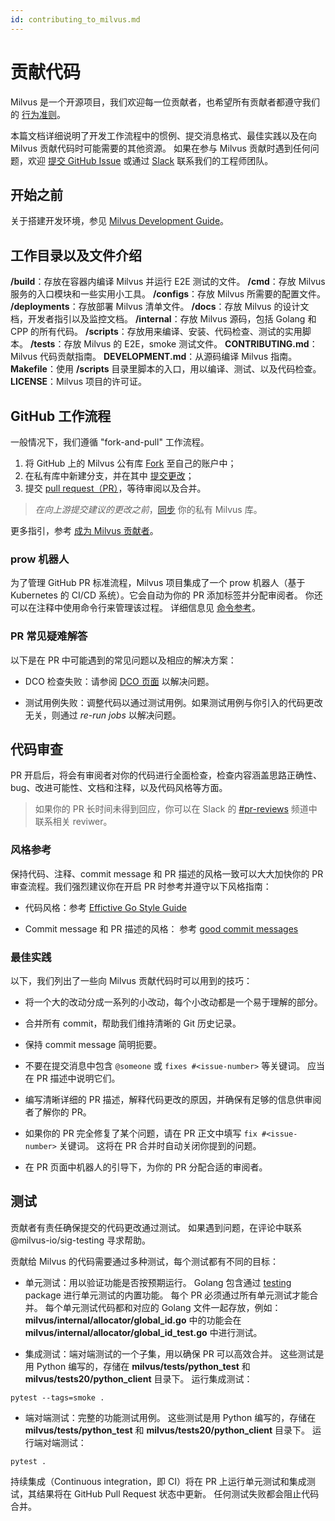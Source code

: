 ```yaml
---
id: contributing_to_milvus.md
---
```


# 贡献代码

Milvus 是一个开源项目，我们欢迎每一位贡献者，也希望所有贡献者都遵守我们的 [行为准则](code_of_conduct.md)。

本篇文档详细说明了开发工作流程中的惯例、提交消息格式、最佳实践以及在向 Milvus 贡献代码时可能需要的其他资源。 如果在参与 Milvus 贡献时遇到任何问题，欢迎 [提交 GitHub Issue](https://github.com/milvus-io/community/issues/new) 或通过 [Slack](https://join.slack.com/t/milvusio/shared_invite/zt-e0u4qu3k-bI2GDNys3ZqX1YCJ9OM~GQ) 联系我们的工程师团队。

## 开始之前

关于搭建开发环境，参见 [Milvus Development Guide](https://github.com/milvus-io/milvus/blob/master/DEVELOPMENT.md)。

## 工作目录以及文件介绍
**/build**：存放在容器内编译 Milvus 并运行 E2E 测试的文件。
**/cmd**：存放 Milvus 服务的入口模块和一些实用小工具。
**/configs**：存放 Milvus 所需要的配置文件。
**/deployments**：存放部署 Milvus 清单文件。
**/docs**：存放 Milvus 的设计文档，开发者指引以及监控文档。
**/internal**：存放 Milvus 源码，包括 Golang 和 CPP 的所有代码。
**/scripts**：存放用来编译、安装、代码检查、测试的实用脚本。
**/tests**：存放 Milvus 的 E2E，smoke 测试文件。
**CONTRIBUTING.md**：Milvus 代码贡献指南。
**DEVELOPMENT.md**：从源码编译 Milvus 指南。
**Makefile**：使用 **/scripts** 目录里脚本的入口，用以编译、测试、以及代码检查。
**LICENSE**：Milvus 项目的许可证。

## GitHub 工作流程

一般情况下，我们遵循 "fork-and-pull" 工作流程。

1. 将 GitHub 上的 Milvus 公有库 [Fork](https://docs.github.com/en/free-pro-team@latest/github/getting-started-with-github/fork-a-repo) 至自己的账户中；
2. 在私有库中新建分支，并在其中 [提交更改](https://docs.github.com/en/free-pro-team@latest/github/collaborating-with-issues-and-pull-requests/committing-changes-to-a-pull-request-branch-created-from-a-fork)；
3. 提交 [pull request（PR）](https://docs.github.com/en/free-pro-team@latest/github/collaborating-with-issues-and-pull-requests/about-pull-requests)，等待审阅以及合并。

> *在向上游提交建议的更改之前*，[同步](https://docs.github.com/en/free-pro-team@latest/github/getting-started-with-github/fork-a-repo#keep-your-fork-synced) 你的私有 Milvus 库。

更多指引，参考 [成为 Milvus 贡献者](making_your_first_contributions.md)。

### prow 机器人

为了管理 GitHub PR 标准流程，Milvus 项目集成了一个 prow 机器人（基于 Kubernetes 的 CI/CD 系统）。它会自动为你的 PR 添加标签并分配审阅者。 你还可以在注释中使用命令行来管理该过程。 详细信息见 [命令参考](https://prow.zilliz.cc/command-help)。

### PR 常见疑难解答

以下是在 PR 中可能遇到的常见问题以及相应的解决方案：

- DCO 检查失败：请参阅 [DCO 页面](https://github.com/apps/dco) 以解决问题。

- 测试用例失败：调整代码以通过测试用例。如果测试用例与你引入的代码更改无关，则通过 *re-run jobs* 以解决问题。

## 代码审查

PR 开启后，将会有审阅者对你的代码进行全面检查，检查内容涵盖思路正确性、bug、改进可能性、文档和注释，以及代码风格等方面。

> 如果你的 PR 长时间未得到回应，你可以在 Slack 的 [#pr-reviews](https://milvusio.slack.com/messages/pr-reviews) 频道中联系相关 reviwer。

### 风格参考

保持代码、注释、commit message 和 PR 描述的风格一致可以大大加快你的 PR 审查流程。我们强烈建议你在开启 PR 时参考并遵守以下风格指南：

- 代码风格：参考 [Effictive Go Style Guide](https://golang.org/doc/effective_go)

- Commit message 和 PR 描述的风格： 参考 [good commit messages](https://chris.beams.io/posts/git-commit)

### 最佳实践

以下，我们列出了一些向 Milvus 贡献代码时可以用到的技巧：

- 将一个大的改动分成一系列的小改动，每个小改动都是一个易于理解的部分。

- 合并所有 commit，帮助我们维持清晰的 Git 历史记录。

- 保持 commit message 简明扼要。

- 不要在提交消息中包含 `@someone` 或 `fixes #<issue-number>` 等关键词。 应当在 PR 描述中说明它们。

- 编写清晰详细的 PR 描述，解释代码更改的原因，并确保有足够的信息供审阅者了解你的 PR。

- 如果你的 PR 完全修复了某个问题，请在 PR 正文中填写 `fix #<issue-number>` 关键词。 这将在 PR 合并时自动关闭你提到的问题。

- 在 PR 页面中机器人的引导下，为你的 PR 分配合适的审阅者。

## 测试

贡献者有责任确保提交的代码更改通过测试。 如果遇到问题，在评论中联系 @milvus-io/sig-testing 寻求帮助。

贡献给 Milvus 的代码需要通过多种测试，每个测试都有不同的目标：

- 单元测试：用以验证功能是否按预期运行。 Golang 包含通过 [testing](https://golang.org/pkg/testing/) package 进行单元测试的内置功能。 每个 PR 必须通过所有单元测试才能合并。 每个单元测试代码都和对应的 Golang 文件一起存放，例如：**milvus/internal/allocator/global_id.go** 中的功能会在**milvus/internal/allocator/global_id_test.go** 中进行测试。

- 集成测试：端对端测试的一个子集，用以确保 PR 可以高效合并。 这些测试是用 Python 编写的，存储在 **milvus/tests/python_test** 和 **milvus/tests20/python_client** 目录下。 运行集成测试：

```
pytest --tags=smoke .
```

- 端对端测试：完整的功能测试用例。 这些测试是用 Python 编写的，存储在 **milvus/tests/python_test** 和 **milvus/tests20/python_client** 目录下。 运行端对端测试：

```
pytest .
```

持续集成（Continuous integration，即 CI）将在 PR 上运行单元测试和集成测试，其结果将在 GitHub Pull Request 状态中更新。 任何测试失败都会阻止代码合并。

